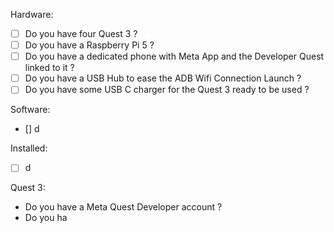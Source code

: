 Hardware:
- [ ] Do you have four Quest 3 ?
- [ ] Do you have a Raspberry Pi 5 ?
- [ ] Do you have a dedicated phone with Meta App and the Developer Quest linked to it ?
- [ ] Do you have a USB Hub to ease the ADB Wifi Connection Launch ?
- [ ] Do you have some USB C charger for the Quest 3 ready to be used ?

Software:
-  [] d

Installed:
- [ ] d

Quest 3:
- Do you have a Meta Quest Developer account ?
- Do you ha
